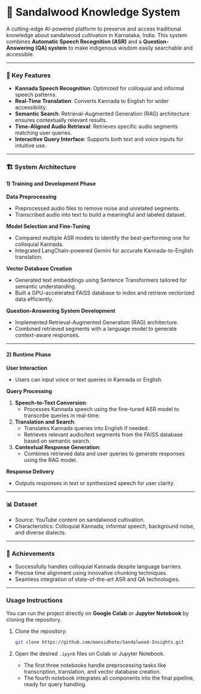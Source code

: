 # **🌳 Sandalwood Knowledge System**  
A cutting-edge AI-powered platform to preserve and access traditional knowledge about sandalwood cultivation in Karnataka, India. This system combines **Automatic Speech Recognition (ASR)** and a **Question-Answering (QA) system** to make indigenous wisdom easily searchable and accessible.  


---


### **🌟 Key Features**  
- **Kannada Speech Recognition**: Optimized for colloquial and informal speech patterns.  
- **Real-Time Translation**: Converts Kannada to English for wider accessibility.  
- **Semantic Search**: Retrieval-Augmented Generation (RAG) architecture ensures contextually relevant results.  
- **Time-Aligned Audio Retrieval**: Retrieves specific audio segments matching user queries.  
- **Interactive Query Interface**: Supports both text and voice inputs for intuitive use.  


---


### **🏗️ System Architecture**  

#### **1) Training and Development Phase**  

**Data Preprocessing**  
- Preprocessed audio files to remove noise and unrelated segments.  
- Transcribed audio into text to build a meaningful and labeled dataset.  

**Model Selection and Fine-Tuning**  
- Compared multiple ASR models to identify the best-performing one for colloquial Kannada.  
- Integrated LangChain-powered Gemini for accurate Kannada-to-English translation.  

**Vector Database Creation**  
- Generated text embeddings using Sentence Transformers tailored for semantic understanding.  
- Built a GPU-accelerated FAISS database to index and retrieve vectorized data efficiently.  

**Question-Answering System Development**  
- Implemented Retrieval-Augmented Generation (RAG) architecture.  
- Combined retrieved segments with a language model to generate context-aware responses.  


---


#### **2) Runtime Phase**  

**User Interaction**  
- Users can input voice or text queries in Kannada or English.  

**Query Processing**  
1. **Speech-to-Text Conversion**:  
   - Processes Kannada speech using the fine-tuned ASR model to transcribe queries in real-time.  
2. **Translation and Search**:  
   - Translates Kannada queries into English if needed.  
   - Retrieves relevant audio/text segments from the FAISS database based on semantic search.  
3. **Contextual Response Generation**:  
   - Combines retrieved data and user queries to generate responses using the RAG model.  

**Response Delivery**  
- Outputs responses in text or synthesized speech for user clarity.  


---


### **📊 Dataset**  
- Source: YouTube content on sandalwood cultivation.  
- Characteristics: Colloquial Kannada, informal speech, background noise, and diverse dialects.  


---


### **🎯 Achievements**  
- Successfully handles colloquial Kannada despite language barriers.  
- Precise time alignment using innovative chunking techniques.  
- Seamless integration of state-of-the-art ASR and QA technologies.  


---


### **Usage Instructions**  

You can run the project directly on **Google Colab** or **Jupyter Notebook** by cloning the repository.  

1. Clone the repository:  
   ```bash  
   git clone https://github.com/mansidhote/Sandalwood-Insights.git  
   ```  

2. Open the desired `.ipynb` files on Colab or Jupyter Notebook.  
   - The first three notebooks handle preprocessing tasks like transcription, translation, and vector database creation.  
   - The fourth notebook integrates all components into the final pipeline, ready for query handling.  

